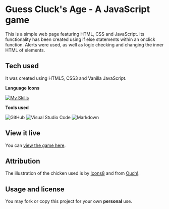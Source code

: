 # Guess Cluck's Age - A JavaScript game

This is a simple web page featuring HTML, CSS and JavaScript. Its functionality has been created using if else statements within an onclick function. Alerts were used, as well as logic checking and changing the inner HTML of elements.

## Tech used

It was created using HTML5, CSS3 and Vanilla JavaScript.

**Language Icons**

[![My Skills](https://skillicons.dev/icons?i=html,css,js,git&perline=9)](https://skillicons.dev)

**Tools used**

![GitHub](https://camo.githubusercontent.com/cca71357fe98ec5f8cd6ebab9044ad2901f4b64ebda379ac81608ed9f1caa1a0/68747470733a2f2f696d672e736869656c64732e696f2f7374617469632f76313f7374796c653d666f722d7468652d6261646765266d6573736167653d47697448756226636f6c6f723d313831373137266c6f676f3d476974487562266c6f676f436f6c6f723d464646464646266c6162656c3d) ![Visual Studio Code](https://img.shields.io/badge/Visual%20Studio%20Code-0078d7.svg?style=for-the-badge&logo=visual-studio-code&logoColor=white) ![Markdown](https://img.shields.io/badge/markdown-%23000000.svg?style=for-the-badge&logo=markdown&logoColor=white)

## View it live

You can [view the game here](https://rclarkeweb.github.io/Guess-the-Chickens-age/).

## Attribution

The illustration of the chicken used is by [Icons8](https://icons8.com/illustrations/author/zD2oqC8lLBBA) and from [Ouch!](https://icons8.com/illustrations).

## Usage and license

You may fork or copy this project for your own **personal** use.
